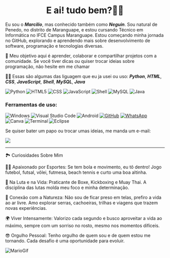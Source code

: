 <h1 align="center"> E ai! tudo bem?🙋🏽</h1>

Eu sou o _**Marcilio**_, mas conhecido também como _**Neguin**_. Sou natural de Penedo, no distrito de Maranguape, e estou cursando Técnico em Informática no IFCE Campus Maranguape. Estou começando minha jornada no GitHub, explorando e aprendendo mais sobre desenvolvimento de software, programação e tecnologias diversas.


🚀 Meu objetivo aqui é aprender, colaborar e compartilhar projetos com a comunidade. Se você tiver dicas ou quiser trocar ideias sobre programação, não hesite em me chamar

 👨‍💻 Essas são algumas das liguagem que eu ja usei ou uso: _**Python**_, _**HTML**_, _**CSS**_, _**JavaScript**_, _**Shell**_, _**MySQL**_, _**Java**_


![Python](https://img.shields.io/badge/python-3670A0?style=for-the-badge&logo=python&logoColor=00008B)
![HTML5](https://img.shields.io/badge/html5-%23E34F26.svg?style=for-the-badge&logo=html5&logoColor=A52A2A)
![CSS](https://img.shields.io/badge/CSS-222222?&style=for-the-badge&logo=css3&logoColor=00BFFF)
![JavaScript](https://img.shields.io/badge/javascript-%23323330.svg?style=for-the-badge&logo=javascript&logoColor=FFD700)
![Shell](https://img.shields.io/badge/Shell-222222?style=for-the-badge&logo=Shell&logoColor=FF0000)
![MySQL](https://img.shields.io/badge/mysql-4479A1.svg?style=for-the-badge&logo=mysql&logoColor=white)
![Java](https://img.shields.io/badge/java-%23ED8B00.svg?style=for-the-badge&logo=openjdk&logoColor=000000)

### Ferramentas de uso:

![Windows](https://img.shields.io/badge/Windows-000?style=for-the-badge&logo=windows&logoColor=2CA5E0)
![Visual Studio Code](https://img.shields.io/badge/Visual_Studio_Code-0078D4?style=for-the-badge&logo=visual%20studio%20code&logoColor=white)
![Android](https://img.shields.io/badge/Android-3DDC84?style=for-the-badge&logo=android&logoColor=white)
[![GitHub](https://img.shields.io/badge/GitHub-100000?style=for-the-badge&logo=github&logoColor=white)](https://github.com/Neguin05)
[![WhatsApp](https://img.shields.io/badge/WhatsApp-25D366?style=for-the-badge&logo=whatsapp&logoColor=white)](https://wa.me/+5585989468578)
![Canva](https://img.shields.io/badge/Canva-%2300C4CC.svg?&style=for-the-badge&logo=Canva&logoColor=white)
![Terminal](https://img.shields.io/badge/Terminal-222222?style=for-the-badge&logo=Accenture&logoColor=white)
![Eclipse](https://img.shields.io/badge/Eclipse-2C2255?style=for-the-badge&logo=eclipse&logoColor=white)

Se quiser bater um papo ou trocar umas ideias, me manda um e-mail:

<a href = "mailto: marcilionunes2006@gmail.com"><img src="https://img.shields.io/badge/-Gmail-%23333?style=for-the-badge&logo=gmail&logoColor=white" target="_blank"></a>


___________________________________________
🏞️ Curiosidades Sobre Mim

🏃‍♂️ Apaixonado por Esportes: Se tem bola e movimento, eu tô dentro! Jogo futebol, futsal, vôlei, futmesa, beach tennis e curto uma boa altinha.

🥊 Na Luta e na Vida: Praticante de Boxe, Kickboxing e Muay Thai. A disciplina das lutas molda meu foco e minha determinação.

🌿 Conexão com a Natureza: Não sou de ficar preso em telas, prefiro a vida ao ar livre. Amo explorar serras, cachoeiras, trilhas e viagens que trazem novas experiências.

🌍 Viver Intensamente: Valorizo cada segundo e busco aproveitar a vida ao máximo, sempre com um sorriso no rosto, mesmo nos momentos difíceis.

😎 Orgulho Pessoal: Tenho orgulho de quem sou e de quem estou me tornando. Cada desafio é uma oportunidade para evoluir.


![MarioGif](https://github.com/user-attachments/assets/d329facf-596b-488c-be7a-e380eb15ed69)

